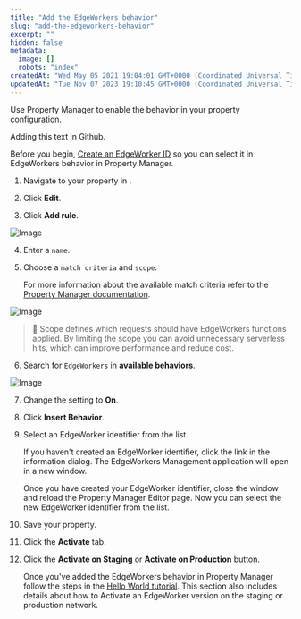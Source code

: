 ```yaml
---
title: "Add the EdgeWorkers behavior"
slug: "add-the-edgeworkers-behavior"
excerpt: ""
hidden: false
metadata: 
  image: []
  robots: "index"
createdAt: "Wed May 05 2021 19:04:01 GMT+0000 (Coordinated Universal Time)"
updatedAt: "Tue Nov 07 2023 19:10:45 GMT+0000 (Coordinated Universal Time)"
---
```

Use Property Manager to enable the behavior in your <Markdown src="../../snippets/COMPANY_NICKNAME.mdx" /> property configuration.

Adding this text in Github.

Before you begin, [Create an EdgeWorker ID](create-an-edgeworker-id.md) so you can select it in EdgeWorkers behavior in Property Manager.

1. Navigate to your property in <Markdown src="../../snippets/PORTAL_NAME.mdx" />.

2. Click **Edit**.

3. Click **Add rule**.
<Frame>
  <img src="https://techdocs.akamai.com/edgeworkers/img/addRule-v1.png" alt="Image"/>
</Frame>

4. Enter a `name`.

5. Choose a `match criteria` and `scope`.

   For more information about the available match criteria refer to the [Property Manager documentation](https://techdocs.akamai.com/property-mgr/docs/matches).
<Frame>
  <img src="https://techdocs.akamai.com/edgeworkers/img/ewCriteria-v1.png" alt="Image"/>
</Frame>

> 📘 Scope defines which requests should have EdgeWorkers functions applied. By limiting the scope you can avoid unnecessary serverless hits, which can improve performance and reduce cost.

6. Search for `EdgeWorkers` in **available behaviors**.
<Frame>
  <img src="https://techdocs.akamai.com/edgeworkers/img/addBehavior-v1.png" alt="Image"/>
</Frame>

7. Change the setting to **On**.

8. Click **Insert Behavior**.

9. Select an EdgeWorker identifier from the list.

   If you haven't created an EdgeWorker identifier, click the link in the information dialog. The EdgeWorkers Management application will open in a new window.

   Once you have created your EdgeWorker identifier, close the window and reload the Property Manager Editor page. Now you can select the new EdgeWorker identifier from the list.

10. Save your property.

11. Click the **Activate** tab.

12. Click the **Activate on Staging** or **Activate on Production** button.

    Once you've added the EdgeWorkers behavior in Property Manager follow the steps in the [Hello World tutorial](hello-world-edgeworkers-management-application.md). This section also includes details about how to Activate an EdgeWorker version on the staging or production network.
